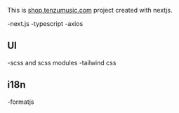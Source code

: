 This is [shop.tenzumusic.com](https://shop.tenzumusic.com/) project created with nextjs.

-next.js
-typescript
-axios

## UI

-scss and scss modules
-tailwind css

## i18n

-formatjs
